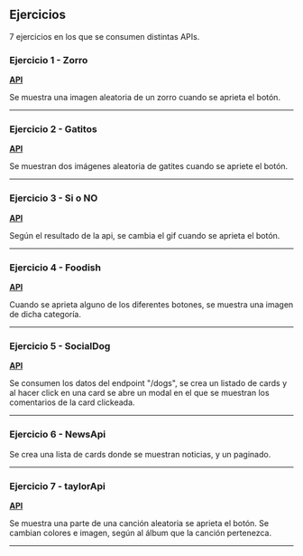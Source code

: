 ## Ejercicios

7 ejercicios en los que se consumen distintas APIs. 

### Ejercicio 1 - Zorro

**[API](https://randomfox.ca/)**

Se muestra una imagen aleatoria de un zorro cuando se aprieta el botón.

---

### Ejercicio 2 - Gatitos

**[API](https://docs.thecatapi.com/api-reference/images/images-search)**

Se muestran dos imágenes aleatoria de gatites cuando se apriete el botón.

---

### Ejercicio 3 - Si o NO

**[API](https://yesno.wtf/api)**

Según el resultado de la api, se cambia el gif cuando se aprieta el botón.

---

### Ejercicio 4 - Foodish

**[API](https://foodish-api.herokuapp.com/)**

Cuando se aprieta alguno de los diferentes botones, se muestra una imagen de dicha categoría.

---


### Ejercicio 5 - SocialDog

**[API](http://my-json-server.typicode.com/matiasbenary/dbJsonDogs)**

Se consumen los datos del endpoint "/dogs", se crea un listado de cards y al hacer click
en una card se abre un modal en el que se muestran los comentarios de la card clickeada.

---

### Ejercicio 6 - NewsApi

Se crea una lista de cards donde se muestran noticias, y un paginado.

---

### Ejercicio 7 - taylorApi

**[API](https://github.com/MitanshiKshatriya/taylor-swift-api)**

Se muestra una parte de una canción aleatoria se aprieta el botón. Se cambian colores
e imagen, según al álbum que la canción pertenezca.

---


